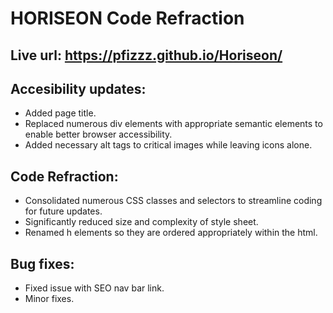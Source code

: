 # HORISEON Code Refraction

## Live url: https://pfizzz.github.io/Horiseon/

## Accesibility updates:

* Added page title.
* Replaced numerous div elements with appropriate semantic elements to enable better browser accessibility.
* Added necessary alt tags to critical images while leaving icons alone.

## Code Refraction:

* Consolidated numerous CSS classes and selectors to streamline coding for future updates.
* Significantly reduced size and complexity of style sheet.
* Renamed h elements so they are ordered appropriately within the html.

## Bug fixes:

* Fixed issue with SEO nav bar link. 
* Minor fixes.
